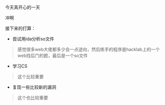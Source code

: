 今天真开心的一天

冲啊


接下来的打算：
- 尝试用ida分析so文件
> 感觉很多web大佬都多少会一点逆向，然后练手的程序是hacklab上的一个web找后门的题，最后是一个so文件

- 学习CS
> 这个比较重要

- 复现一些比较新的漏洞
> 这个也比较重要


